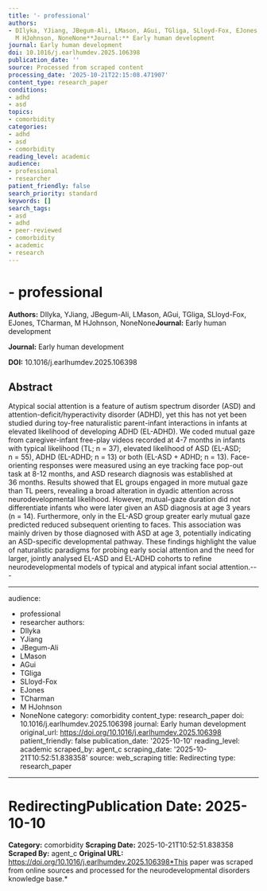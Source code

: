 ```yaml
---
title: '- professional'
authors:
- DIlyka, YJiang, JBegum-Ali, LMason, AGui, TGliga, SLloyd-Fox, EJones, TCharman,
  M HJohnson, NoneNone**Journal:** Early human development
journal: Early human development
doi: 10.1016/j.earlhumdev.2025.106398
publication_date: ''
source: Processed from scraped content
processing_date: '2025-10-21T22:15:08.471907'
content_type: research_paper
conditions:
- adhd
- asd
topics:
- comorbidity
categories:
- adhd
- asd
- comorbidity
reading_level: academic
audience:
- professional
- researcher
patient_friendly: false
search_priority: standard
keywords: []
search_tags:
- asd
- adhd
- peer-reviewed
- comorbidity
- academic
- research
---
```


# - professional

**Authors:** DIlyka, YJiang, JBegum-Ali, LMason, AGui, TGliga, SLloyd-Fox, EJones, TCharman, M HJohnson, NoneNone**Journal:** Early human development

**Journal:** Early human development

**DOI:** 10.1016/j.earlhumdev.2025.106398

## Abstract

Atypical social attention is a feature of autism spectrum disorder (ASD) and attention-deficit/hyperactivity disorder (ADHD), yet this has not yet been studied during toy-free naturalistic parent-infant interactions in infants at elevated likelihood of developing ADHD (EL-ADHD). We coded mutual gaze from caregiver-infant free-play videos recorded at 4-7 months in infants with typical likelihood (TL; n = 37), elevated likelihood of ASD (EL-ASD; n = 55), ADHD (EL-ADHD; n = 13) or both (EL-ASD + ADHD; n = 13). Face-orienting responses were measured using an eye tracking face pop-out task at 8-12 months, and ASD research diagnosis was established at 36 months. Results showed that EL groups engaged in more mutual gaze than TL peers, revealing a broad alteration in dyadic attention across neurodevelopmental likelihood. However, mutual-gaze duration did not differentiate infants who were later given an ASD diagnosis at age 3 years (n = 14). Furthermore, only in the EL-ASD group greater early mutual gaze predicted reduced subsequent orienting to faces. This association was mainly driven by those diagnosed with ASD at age 3, potentially indicating an ASD-specific developmental pathway. These findings highlight the value of naturalistic paradigms for probing early social attention and the need for larger, jointly analysed EL-ASD and EL-ADHD cohorts to refine neurodevelopmental models of typical and atypical infant social attention.---

---
audience:
- professional
- researcher
authors:
- DIlyka
- YJiang
- JBegum-Ali
- LMason
- AGui
- TGliga
- SLloyd-Fox
- EJones
- TCharman
- M HJohnson
- NoneNone
category: comorbidity
content_type: research_paper
doi: 10.1016/j.earlhumdev.2025.106398
journal: Early human development
original_url: https://doi.org/10.1016/j.earlhumdev.2025.106398
patient_friendly: false
publication_date: '2025-10-10'
reading_level: academic
scraped_by: agent_c
scraping_date: '2025-10-21T10:52:51.838358'
source: web_scraping
title: Redirecting
type: research_paper
---
# Redirecting**Publication Date:** 2025-10-10
**Category:** comorbidity
**Scraping Date:** 2025-10-21T10:52:51.838358
**Scraped By:** agent_c
**Original URL:** https://doi.org/10.1016/j.earlhumdev.2025.106398*This paper was scraped from online sources and processed for the neurodevelopmental disorders knowledge base.*